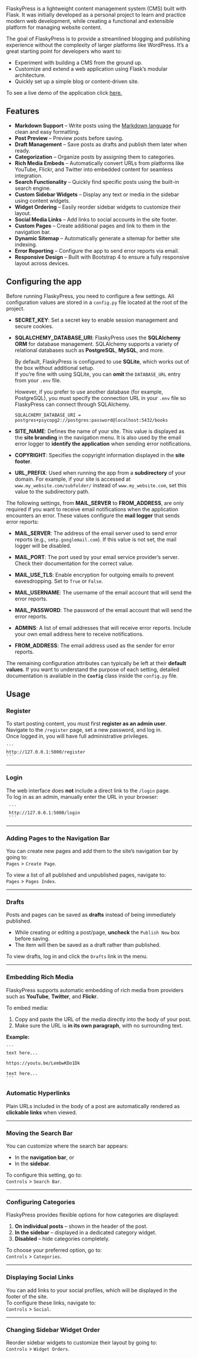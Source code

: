 FlaskyPress is a lightweight content management system (CMS) built with Flask.
It was initially developed as a personal project to learn and practice modern web development, while creating a functional and extensible platform for managing website content.

The goal of FlaskyPress is to provide a streamlined blogging and publishing experience without the complexity of larger platforms like WordPress. It’s a great starting point for developers who want to:

- Experiment with building a CMS from the ground up.
- Customize and extend a web application using Flask’s modular architecture.
- Quickly set up a simple blog or content-driven site.
 
 To see a live demo of the application click [here.](https://www.madussault.dev/demos/flaskypress/)
 
## Features

- **Markdown Support** – Write posts using the [Markdown language](https://github.com/adam-p/markdown-here/wiki/Markdown-Cheatsheet) for clean and easy formatting.  
- **Post Preview** – Preview posts before saving.  
- **Draft Management** – Save posts as drafts and publish them later when ready.  
- **Categorization** – Organize posts by assigning them to categories.  
- **Rich Media Embeds** – Automatically convert URLs from platforms like YouTube, Flickr, and Twitter into embedded content for seamless integration.  
- **Search Functionality** – Quickly find specific posts using the built-in search engine.  
- **Custom Sidebar Widgets** – Display any text or media in the sidebar using content widgets.  
- **Widget Ordering** – Easily reorder sidebar widgets to customize their layout.  
- **Social Media Links** – Add links to social accounts in the site footer.  
- **Custom Pages** – Create additional pages and link to them in the navigation bar.  
- **Dynamic Sitemap** – Automatically generate a sitemap for better site indexing.  
- **Error Reporting** – Configure the app to send error reports via email.  
- **Responsive Design** – Built with Bootstrap 4 to ensure a fully responsive layout across devices.

    
## Configuring the app

Before running FlaskyPress, you need to configure a few settings. All configuration values are stored in a `config.py` file located at the root of the project.

- **SECRET_KEY**: Set a secret key to enable session management and secure cookies.

- **SQLALCHEMY_DATABASE_URI**:  FlaskyPress uses the **SQLAlchemy ORM** for database management. SQLAlchemy supports a variety of relational databases such as **PostgreSQL**, **MySQL**, and more.  

  By default, FlaskyPress is configured to use **SQLite**, which works out of the box without additional setup.  
  If you’re fine with using SQLite, you can **omit** the `DATABASE_URL` entry from your `.env` file.

  However, if you prefer to use another database (for example, PostgreSQL), you must specify the connection URL in your `.env` file so FlaskyPress can connect through SQLAlchemy.
     
    ```SQLALCHEMY_DATABASE_URI = postgres+psycopg2://postgres:password@localhost:5432/books```
     
- **SITE_NAME**:  Defines the name of your site. This value is displayed as the **site branding** in the navigation menu. It is also used by the email error logger to **identify the application** when sending error notifications.

- **COPYRIGHT**:  Specifies the copyright information displayed in the **site footer**.

- **URL_PREFIX**:  Used when running the app from a **subdirectory** of your domain. For example, if your site is accessed at `www.my_website.com/subfolder/` instead of `www.my_website.com`, set this value to the subdirectory path.


The following settings, from **MAIL_SERVER** to **FROM_ADDRESS**, are only required if you want to receive email notifications when the application encounters an error. These values configure the **mail logger** that sends error reports:

- **MAIL_SERVER**: The address of the email server used to send error reports (e.g., `smtp.googlemail.com`). If this value is not set, the mail logger will be disabled.

- **MAIL_PORT**: The port used by your email service provider’s server. Check their documentation for the correct value.

- **MAIL_USE_TLS**: Enable encryption for outgoing emails to prevent eavesdropping. Set to `True` or `False`.

- **MAIL_USERNAME**: The username of the email account that will send the error reports.

- **MAIL_PASSWORD**: The password of the email account that will send the error reports.

- **ADMINS**: A list of email addresses that will receive error reports. Include your own email address here to receive notifications.

- **FROM_ADDRESS**: The email address used as the sender for error reports.


The remaining configuration attributes can typically be left at their **default values**. If you want to understand the purpose of each setting, detailed documentation is available in the **`Config`** class inside the `config.py` file.


## Usage

### Register
To start posting content, you must first **register as an admin user**.  
Navigate to the `/register` page, set a new password, and log in.  
Once logged in, you will have full administrative privileges.

    ```
    http://127.0.0.1:5000/register
    ```
---
    
### Login
The web interface does **not** include a direct link to the `/login` page.  
To log in as an admin, manually enter the URL in your browser:

     ```
     http://127.0.0.1:5000/login
     ```
---

### Adding Pages to the Navigation Bar
You can create new pages and add them to the site’s navigation bar by going to:  
`Pages` > `Create Page`.

To view a list of all published and unpublished pages, navigate to:  
`Pages` > `Pages Index`.

---
    
### Drafts
Posts and pages can be saved as **drafts** instead of being immediately published.

- While creating or editing a post/page, **uncheck** the `Publish Now` box before saving.
- The item will then be saved as a draft rather than published.

To view drafts, log in and click the `Drafts` link in the menu.

---
  
### Embedding Rich Media
FlaskyPress supports automatic embedding of rich media from providers such as **YouTube**, **Twitter**, and **Flickr**.

To embed media:

1. Copy and paste the URL of the media directly into the body of your post.
2. Make sure the URL is **in its own paragraph**, with no surrounding text.

**Example:**

    ```
    text here...

    https://youtu.be/LembwKDo1Dk

    text here...
    ```
### Automatic Hyperlinks
Plain URLs included in the body of a post are automatically rendered as **clickable links** when viewed.

---

### Moving the Search Bar
You can customize where the search bar appears:

- In the **navigation bar**, or  
- In the **sidebar**.

To configure this setting, go to:  
`Controls` > `Search Bar`.

---

### Configuring Categories
FlaskyPress provides flexible options for how categories are displayed:

1. **On individual posts** – shown in the header of the post.  
2. **In the sidebar** – displayed in a dedicated category widget.  
3. **Disabled** – hide categories completely.

To choose your preferred option, go to:  
`Controls` > `Categories`.

---

### Displaying Social Links
You can add links to your social profiles, which will be displayed in the footer of the site.  
To configure these links, navigate to:  
`Controls` > `Social`.

---

### Changing Sidebar Widget Order
Reorder sidebar widgets to customize their layout by going to:  
`Controls` > `Widget Orders`.
